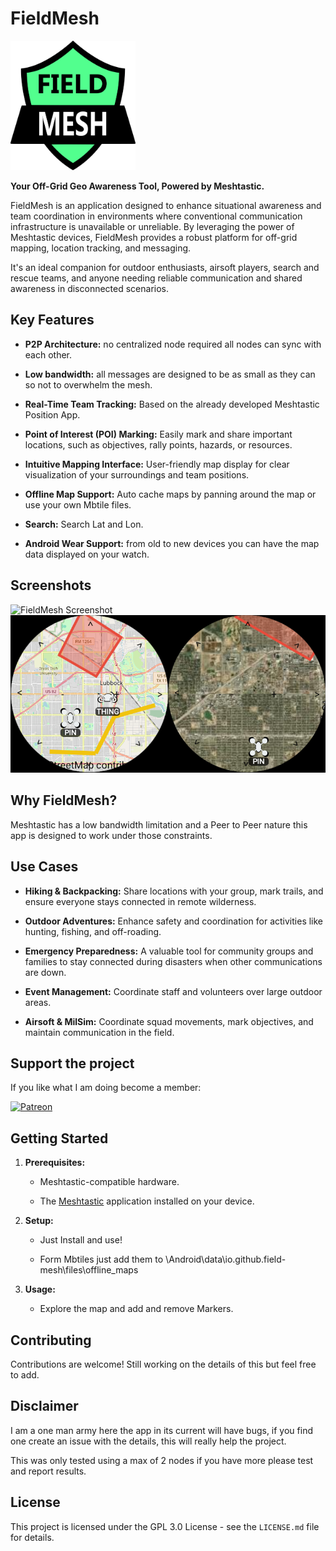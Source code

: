 # FieldMesh
<img src="doc/fieldmesh.png" alt="FieldMesh" width="200px"/>

**Your Off-Grid Geo Awareness Tool, Powered by Meshtastic.**

FieldMesh is an application designed to enhance situational awareness and team coordination in environments where conventional communication infrastructure is unavailable or unreliable. By leveraging the power of Meshtastic devices, FieldMesh provides a robust platform for off-grid mapping, location tracking, and messaging.

It's an ideal companion for outdoor enthusiasts, airsoft players, search and rescue teams, and anyone needing reliable communication and shared awareness in disconnected scenarios.

## Key Features

* **P2P Architecture:** no centralized node required all nodes can sync with each other.

* **Low bandwidth:** all messages are designed to be as small as they can so not to overwhelm the mesh.  

* **Real-Time Team Tracking:** Based on the already developed Meshtastic Position App.

* **Point of Interest (POI) Marking:** Easily mark and share important locations, such as objectives, rally points, hazards, or resources.

* **Intuitive Mapping Interface:** User-friendly map display for clear visualization of your surroundings and team positions.

* **Offline Map Support:** Auto cache maps by panning around the map or use your own Mbtile files.

* **Search:** Search Lat and Lon.

* **Android Wear Support:** from old to new devices you can have the map data displayed on your watch.



## Screenshots
![FieldMesh Screenshot](doc/screenshot.png)
![FieldMesh Screenshot](doc/wearscreenshot.png)


## Why FieldMesh?

Meshtastic has a low bandwidth limitation and a Peer to Peer nature this app is designed to work under those constraints. 

## Use Cases

* **Hiking & Backpacking:** Share locations with your group, mark trails, and ensure everyone stays connected in remote wilderness.

* **Outdoor Adventures:** Enhance safety and coordination for activities like hunting, fishing, and off-roading.

* **Emergency Preparedness:** A valuable tool for community groups and families to stay connected during disasters when other communications are down.
  
* **Event Management:** Coordinate staff and volunteers over large outdoor areas.

* **Airsoft & MilSim:** Coordinate squad movements, mark objectives, and maintain communication in the field.

## Support the project

If you like what  I am doing become a member:

[![Patreon](https://c5.patreon.com/external/logo/become_a_patron_button.png)](https://patreon.com/FieldMesh)

## Getting Started

1. **Prerequisites:**

   * Meshtastic-compatible hardware.

   * The [Meshtastic](https://github.com/meshtastic) application  installed on your device.

2. **Setup:**

   * Just Install and use!

   * Form Mbtiles just add them to \Android\data\io.github.field-mesh\files\offline_maps

3. **Usage:**

   * Explore the map and add and remove Markers.

## Contributing

Contributions are welcome! Still working on the details of this but feel free to add.

## Disclaimer

I am a one man army here the app in its current will have bugs, if you find one create an issue with the details, this will really help the project. 

This was only tested using a max of 2 nodes if you have more please test and report results.

## License

This project is licensed under the GPL 3.0 License - see the `LICENSE.md` file for details.

